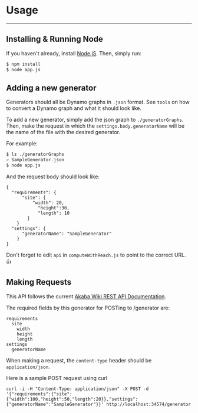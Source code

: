 # Usage

---


## Installing & Running Node

If you haven't already, install [Node.jS](https://nodejs.org/). Then, simply run:

```bash
$ npm install
$ node app.js
```


## Adding a new generator
Generators should all be Dynamo graphs in `.json` format. See `tools` on how to convert a Dynamo graph and what it should look like.

To add a new generator, simply add the json graph to `./generatorGraphs`. Then, make the request in which the `settings.body.generatorName` will be the name of the file with the desired generator.

For example:
```bash
$ ls ./generatorGraphs
> SampleGenerator.json
$ node app.js
```
And the request body should look like:
```
{
  "requirements": {
      "site": {
          "width": 20,
            "height":30,
            "length": 10
        }
    }
  "settings": {
      "generatorName": "SampleGenerator"
    }
}
```   

Don't forget to edit `api` in `computeWithReach.js` to point to the correct URL. :+1:

## Making Requests
This API follows the current [Akaba Wiki REST API Documentation](https://github.com/AutodeskBIG/Akaba/wiki/REST-API-documentation).

The required fields by this generator for POSTing to /generator are:
```
requirements
  site
    width
    height
    length
settings
  generatorName
```

When making a request, the `content-type` header should be `application/json`.

Here is a sample POST request using curl

```curl -i -H "Content-Type: application/json" -X POST -d '{"requirements":{"site":{"width":100,"height":50,"length":20}},"settings":{"generatorName":"SampleGenerator"}}' http://localhost:34574/generator```
